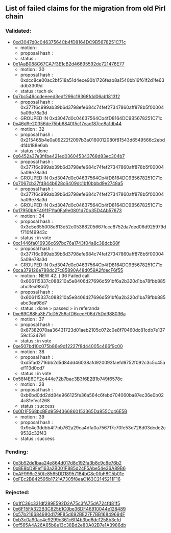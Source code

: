 ## List of failed claims for the migration from old Pirl chain

### Validated:

- [0xd3047d0c04637564Cb4fD8164DC9B5678251C71c](validated/0xd3047d0c04637564Cb4fD8164DC9B5678251C71c.md)
    - motion : 
    - proposal hash : 
    - status : 
- [0x1AaB088C67CA7f3E1cB2d46695592de721476E77](validated/0x1AaB088C67CA7f3E1cB2d46695592de721476E77.md)
    - motion : 30
    - proposal hash : 0xdcc8ce00ac2bf518a51d4ece90b1726feab8a1540bb16f61f2d1fe63ddb3309d
    - status :  tech ok
- [0x7bc546ccdeeeed3edf296c19368fdd06ab181312](validated/0x7bc546ccdeeeed3edf296c19368fdd06ab181312.md)
    - proposal hash : 0x377f6c999ab39b6d3798efe684c74fef27347860aff878b5f000045a09e78a3d
    - GROUPED IN 0xd3047d0c04637564Cb4fD8164DC9B5678251C71c
- [0x46d9e20356de75bb6840f5c17eadf87ce8a1db44](validated/0x46d9e20356de75bb6840f5c17eadf87ce8a1db44.md)
    - motion : 32
    - proposal hash : 0x215465b4e0a09222f2097b3a0160012080f81543d6549566c2ebddf4b188e6ab
    - status :  done
- [0x6452a37e3f4be421ed036045343768d83ec304b7](validated/0x6452a37e3f4be421ed036045343768d83ec304b7.md)
    - proposal hash : 0x377f6c999ab39b6d3798efe684c74fef27347860aff878b5f000045a09e78a3d
    - GROUPED IN 0xd3047d0c04637564Cb4fD8164DC9B5678251C71c
- [0x7067cb37fd844b628c6409dc1b10bbbd9e2748a5](validated/0x7067cb37fd844b628c6409dc1b10bbbd9e2748a5.md)
    - proposal hash : 0x377f6c999ab39b6d3798efe684c74fef27347860aff878b5f000045a09e78a3d
    - GROUPED IN 0xd3047d0c04637564Cb4fD8164DC9B5678251C71c
- [0x17950bAF4911F11a0Fa9e0801d70b35D4Ab57673](validated/0x17950bAF4911F11a0Fa9e0801d70b35D4Ab57673.md)
    - motion : 34
    - proposal hash : 0x3c5e655008e813d52c05388205667fccc8752da7ded06d925979df710f49943c
    - status :  in vote
- [0xc1446fa016936c697bc76a1743f04a8c38dcb68f](validated/0xc1446fa016936c697bc76a1743f04a8c38dcb68f.md)
    - proposal hash : 0x377f6c999ab39b6d3798efe684c74fef27347860aff878b5f000045a09e78a3d
    - GROUPED IN 0xd3047d0c04637564Cb4fD8164DC9B5678251C71c
- [0xca379126e788dc27c85890A48d059A2fdecF6f55](validated/0xca379126e788dc27c85890A48d059A2fdecF6f55.md)
    - motion :  NEW 42.  ( 36 Failed call 0x606115337c088210a5e8406d27696d591bf6a2b320d1ba78fbb885abc3ea98d7)
    - proposal hash : 0x606115337c088210a5e8406d27696d591bf6a2b320d1ba78fbb885abc3ea98d7
    - status :  done > passed > in referanda
- [0xe69C88Fa3E71cD5256cfD6ceeF06d75Dd988036a](validated/0xe69C88Fa3E71cD5256cfD6ceeF06d75Dd988036a.md)
    - motion : 37
    - proposal hash : 0x87382070aa36431723d01aeb2105c072c0e8f70460dc81cdb7e13759c1534791
    - status :  in vote
- [0xe507bd10c075b86e9d12227f8d44005c466f9c00](validated/0xe507bd10c075b86e9d12227f8d44005c466f9c00.md)
    - motion : 38
    - proposal hash : 0xd5fad2716bb2d5d84dd46038afd920093faefd9752f092c3c5c45aef113d0cd7
    - status :  in vote
- [0x58f4E6DF2c444e72b7bac3B3f6E2B1b749f6578c](validated/0x58f4E6DF2c444e72b7bac3B3f6E2B1b749f6578c.md)
    - motion : 28
    - proposal hash : 0xb6bd0dd2dd84e966125fe36a564c6febd704060ba87ec36e0b024c81efec1268
    - status :  success
- [0x0D1F568bcBEd9594366860153365Da855Cc46E5B](validated/0x0D1F568bcBEd9594366860153365Da855Cc46E5B.md)
    - motion : 39
    - proposal hash : 0x9c4c3ddbb4f7bb762a29ca4dfa0a756717c70fe53d726d03dcde2c9532c32f43
    - status :  success



### Pending:

- [0x3b52de1baa24e864d017d8c192fa3b8c9c8e76b2](pending/0x3b52de1baa24e864d017d8c192fa3b8c9c8e76b2.md)
- [0x8E8bD9Fef163a2B001F885d24F5Abe54e36A89B6](pending/0x8E8bD9Fef163a2B001F885d24F5Abe54e36A89B6.md)
- [0xAF996c250fc8565DD18957184bC8e0fbF8C5b01e](pending/0xAF996c250fc8565DD18957184bC8e0fbF8C5b01e.md)
- [0xFEc2B842595b1721A7305f8eaC163C2145211F16](pending/0xFEc2B842595b1721A7305f8eaC163C2145211F16.md)


### Rejected:

- [0x1fC36c331df289E592D2A75c3fA75dA724fd81f5](rejected/0x1fC36c331df289E592D2A75c3fA75dA724fd81f5.md)
- [0x6F15FA322B3C825b1C0be36DF46910044e128489](rejected/0x6F15FA322B3C825b1C0be36DF46910044e128489.md)
- [0x57b216684980d179F85d692BE27F7BB16849694F](rejected/0x57b216684980d179F85d692BE27F7BB16849694F.md)
- [0xb3c0a90ac4e9299c361c6ff4b3bd6dc1258b3efd](rejected/0xb3c0a90ac4e9299c361c6ff4b3bd6dc1258b3efd.md)
- [0xf565A4A26A65b8e13c38Bd2e80A02B7e1A3986db](rejected/0xf565A4A26A65b8e13c38Bd2e80A02B7e1A3986db.md)
